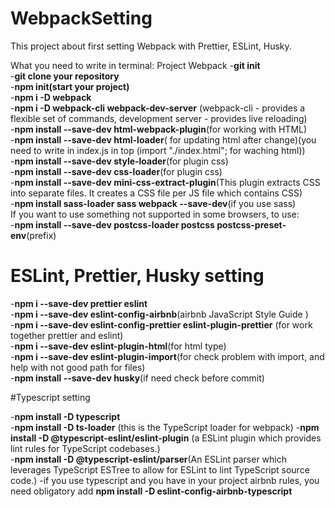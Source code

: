# WebpackSetting

This project about first setting Webpack with Prettier, ESLint, Husky.

What you need to write in terminal:
Project Webpack -**git init**  
-**git clone your repository**  
-**npm init(start your project)**  
-**npm i -D webpack**  
-**npm i -D webpack-cli webpack-dev-server** (webpack-cli - provides a flexible set of commands, development server - provides live reloading)  
-**npm install --save-dev html-webpack-plugin**(for working with HTML)  
-**npm install --save-dev html-loader**( for updating html after change)(you need to write in index.js in top (import "./index.html"; for waching html))  
-**npm install --save-dev style-loader**(for plugin css)  
-**npm install --save-dev css-loader**(for plugin css)  
-**npm install --save-dev mini-css-extract-plugin**(This plugin extracts CSS into separate files. It creates a CSS file per JS file which contains CSS)  
-**npm install sass-loader sass webpack --save-dev**(if you use sass)  
If you want to use something not supported in some browsers, to use:  
-**npm install --save-dev postcss-loader postcss postcss-preset-env**(prefix)

# ESLint, Prettier, Husky setting

-**npm i --save-dev prettier eslint**  
-**npm i --save-dev eslint-config-airbnb**(airbnb JavaScript Style Guide )  
-**npm i --save-dev eslint-config-prettier eslint-plugin-prettier** (for work together prettier and eslint)  
-**npm i --save-dev eslint-plugin-html**(for html type)  
-**npm i --save-dev eslint-plugin-import**(for check problem with import, and help with not good path for files)  
-**npm install --save-dev husky**(if need check before commit)

#Typescript setting

-**npm install -D typescript**  
-**npm install -D ts-loader** (this is the TypeScript loader for webpack) -**npm install -D @typescript-eslint/eslint-plugin** (a ESLint plugin which provides lint rules for TypeScript codebases.)  
-**npm install -D @typescript-eslint/parser**(An ESLint parser which leverages TypeScript ESTree to allow for ESLint to lint TypeScript source code.)
-if you use typescript and you have in your project airbnb rules, you need obligatory add **npm install -D eslint-config-airbnb-typescript**
